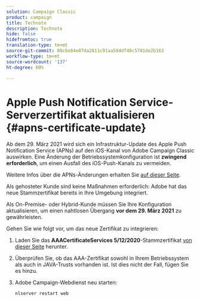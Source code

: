 ```yaml
---
solution: Campaign Classic
product: campaign
title: Technote
description: Technote
hide: false
hidefromtoc: true
translation-type: tm+mt
source-git-commit: 08c6e84e07da2811c91aa58ddf40c5781de2b163
workflow-type: tm+mt
source-wordcount: '137'
ht-degree: 60%

---
```



# Apple Push Notification Service-Serverzertifikat aktualisieren {#apns-certificate-update}

Ab dem 29. März 2021 wird sich ein Infrastruktur-Update des Apple Push Notification Service (APNs) auf den iOS-Kanal von Adobe Campaign Classic auswirken. Eine Änderung der Betriebssystemkonfiguration ist **zwingend erforderlich**, um einen Ausfall des iOS-Push-Kanals zu vermeiden.

Weitere Infos über die APNs-Änderungen erhalten Sie [auf dieser Seite](https://developer.apple.com/news/?id=7gx0a2lp).

Als gehosteter Kunde sind keine Maßnahmen erforderlich: Adobe hat das neue Stammzertifikat bereits in Ihre Umgebung integriert.

Als On-Premise- oder Hybrid-Kunde müssen Sie Ihre Konfiguration aktualisieren, um einen nahtlosen Übergang **vor dem 29. März 2021** zu gewährleisten.

Gehen Sie wie folgt vor, um das neue Zertifikat zu integrieren:

1. Laden Sie das **AAACertificateServices 5/12/2020**-Stammzertifikat [von dieser Seite](https://support.sectigo.com/Com_KnowledgeDetailPage?Id=kA03l00000117cL) herunter.

1. Überprüfen Sie, ob das AAA-Zertifikat sowohl in Ihrem Betriebssystem als auch in JAVA-Trusts vorhanden ist. Ist dies nicht der Fall, fügen Sie es hinzu.

1. Adobe Campaign-Webdienst neu starten:

   ```
   nlserver restart web
   ```

